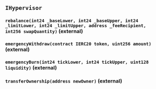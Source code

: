 ## `IHypervisor`






### `rebalance(int24 _baseLower, int24 _baseUpper, int24 _limitLower, int24 _limitUpper, address _feeRecipient, int256 swapQuantity)` (external)





### `emergencyWithdraw(contract IERC20 token, uint256 amount)` (external)





### `emergencyBurn(int24 tickLower, int24 tickUpper, uint128 liquidity)` (external)





### `transferOwnership(address newOwner)` (external)






